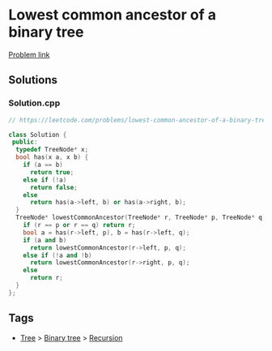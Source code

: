 # Lowest common ancestor of a binary tree

[Problem link](https://leetcode.com/problems/lowest-common-ancestor-of-a-binary-tree)

## Solutions


### Solution.cpp
```cpp
// https://leetcode.com/problems/lowest-common-ancestor-of-a-binary-tree

class Solution {
 public:
  typedef TreeNode* x;
  bool has(x a, x b) {
    if (a == b)
      return true;
    else if (!a)
      return false;
    else
      return has(a->left, b) or has(a->right, b);
  }
  TreeNode* lowestCommonAncestor(TreeNode* r, TreeNode* p, TreeNode* q) {
    if (r == p or r == q) return r;
    bool a = has(r->left, p), b = has(r->left, q);
    if (a and b)
      return lowestCommonAncestor(r->left, p, q);
    else if (!a and !b)
      return lowestCommonAncestor(r->right, p, q);
    else
      return r;
  }
};
```
## Tags

* [Tree](/Collections/tree.md#tree) > [Binary tree](/Collections/tree.md#binary-tree) > [Recursion](/Collections/tree.md#recursion)

